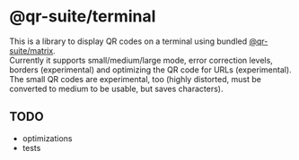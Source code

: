 # @qr-suite/terminal

This is a library to display QR codes on a terminal using bundled [@qr-suite/matrix](https://github.com/josefschabasser/qr-suite/tree/develop/packages/matrix).  
Currently it supports small/medium/large mode, error correction levels, borders (experimental) and optimizing the QR code for URLs (experimental).  
The small QR codes are experimental, too (highly distorted, must be converted to medium to be usable, but saves characters).

## TODO

- optimizations
- tests
